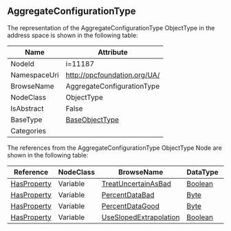 <!-- objecttype -->
## AggregateConfigurationType
  
<!-- end of text -->
The representation of the AggregateConfigurationType ObjectType in the address space is shown in the following table:  

|Name|Attribute|
|---|---|
|NodeId|i=11187|
|NamespaceUri|http://opcfoundation.org/UA/|
|BrowseName|AggregateConfigurationType|
|NodeClass|ObjectType|
|IsAbstract|False|
|BaseType|[BaseObjectType](../../ObjectTypes/BaseObjectType/readme.md)|
|Categories||

The references from the AggregateConfigurationType ObjectType Node are shown in the following table:  

|Reference|NodeClass|BrowseName|DataType|TypeDefinition|ModellingRule|
|---|---|---|---|---|---|
|[HasProperty](../../ReferenceTypes/HasProperty/readme.md)|Variable|[TreatUncertainAsBad](#TreatUncertainAsBad)|[Boolean](../../DataTypes/Boolean/readme.md)|[PropertyType](../../VariableTypes/PropertyType/readme.md)|[Mandatory](../../Objects/Mandatory/readme.md)|
|[HasProperty](../../ReferenceTypes/HasProperty/readme.md)|Variable|[PercentDataBad](#PercentDataBad)|[Byte](../../DataTypes/Byte/readme.md)|[PropertyType](../../VariableTypes/PropertyType/readme.md)|[Mandatory](../../Objects/Mandatory/readme.md)|
|[HasProperty](../../ReferenceTypes/HasProperty/readme.md)|Variable|[PercentDataGood](#PercentDataGood)|[Byte](../../DataTypes/Byte/readme.md)|[PropertyType](../../VariableTypes/PropertyType/readme.md)|[Mandatory](../../Objects/Mandatory/readme.md)|
|[HasProperty](../../ReferenceTypes/HasProperty/readme.md)|Variable|[UseSlopedExtrapolation](#UseSlopedExtrapolation)|[Boolean](../../DataTypes/Boolean/readme.md)|[PropertyType](../../VariableTypes/PropertyType/readme.md)|[Mandatory](../../Objects/Mandatory/readme.md)|


